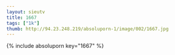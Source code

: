 ```yaml
--- 
layout: sieutv
title: 1667
tags: ["1k"]
thumb: http://94.23.248.219/absoluporn-1/image/002/1667.jpg
---
```

{% include absoluporn key="1667" %} 
